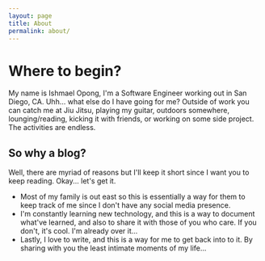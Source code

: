 ```yaml
---
layout: page
title: About
permalink: about/
---
```


Where to begin?
===============

My name is Ishmael Opong, I'm a Software Engineer working out in San Diego, CA.
Uhh... what else do I have going for me? Outside of work you can catch me at
Jiu Jitsu, playing my guitar, outdoors somewhere, lounging/reading, kicking it
with friends, or working on some side project. The activities are endless.

## So why a blog?
Well, there are myriad of reasons but I'll keep it short since I want you to keep reading.
Okay... let's get it.

* Most of my family is out east so this is essentially a way for them to keep track of me since I don't have any social media presence. 
* I'm constantly learning new technology, and this is a way to document what've learned, and also to share it with those of you who care. If you don't, it's cool. I'm already over it...
* Lastly, I love to write, and this is a way for me to get back into to it. By sharing with you the least intimate moments of my life...